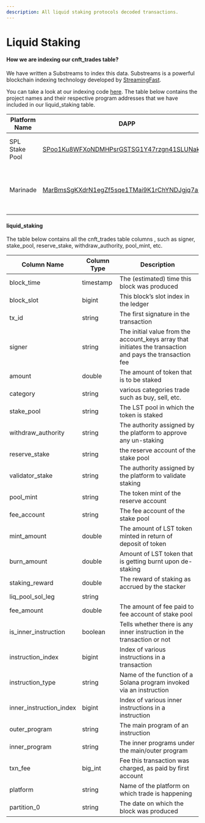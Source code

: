```yaml
---
description: All liquid staking protocols decoded transactions.
---
```


# Liquid Staking

#### How we are indexing our cnft\_trades table?&#x20;

We have written a Substreams to index this data. Substreams is a powerful blockchain indexing technology developed by [StreamingFast](https://www.streamingfast.io/).

You can take a look at our indexing code [here](https://github.com/Topledger/solana-programs/tree/main/liquid-staking). The table below contains the project names and their respective program addresses that we have included in our liquid\_staking table.

<table><thead><tr><th width="160">Platform Name</th><th width="245">DAPP</th><th>Instructions</th></tr></thead><tbody><tr><td>SPL Stake Pool</td><td><a href="https://solscan.io/account/SPoo1Ku8WFXoNDMHPsrGSTSG1Y47rzgn41SLUNakuHy">SPoo1Ku8WFXoNDMHPsrGSTSG1Y47rzgn41SLUNakuHy</a></td><td>DepositSol, DepositStake, WithdrawSol, WithdrawStake</td></tr><tr><td>Marinade</td><td><a href="https://solscan.io/account/MarBmsSgKXdrN1egZf5sqe1TMai9K1rChYNDJgjq7aD">MarBmsSgKXdrN1egZf5sqe1TMai9K1rChYNDJgjq7aD</a></td><td>Deposit, DepositStakeAccount, Claim, OrderUnstake,  UpdateDeactivated, UpdateActive, LiquidUnstake</td></tr></tbody></table>

#### liquid\_staking

The table below contains all the cnft\_trades table columns , such as signer, stake\_pool, reserve\_stake, withdraw\_authority, pool\_mint, etc.

| Column Name               | Column Type | Description                                                                                                |
| ------------------------- | ----------- | ---------------------------------------------------------------------------------------------------------- |
| block\_time               | timestamp   | The (estimated) time this block was produced                                                               |
| block\_slot               | bigint      | This block’s slot index in the ledger                                                                      |
| tx\_id                    | string      | The first signature in the transaction                                                                     |
| signer                    | string      | The initial value from the account\_keys array that initiates the transaction and pays the transaction fee |
| amount                    | double      | The amount of token that is to be staked                                                                   |
| category                  | string      | various categories trade such as buy, sell, etc.                                                           |
| stake\_pool               | string      | The LST pool in which the token is staked                                                                  |
| withdraw\_authority       | string      | The authority assigned by the platform to approve any un-staking                                           |
| reserve\_stake            | string      | the reserve account of the stake pool                                                                      |
| validator\_stake          | string      | The authority assigned by the platform to validate staking                                                 |
| pool\_mint                | string      | The token mint of the reserve account                                                                      |
| fee\_account              | string      | The fee account of the stake pool                                                                          |
| mint\_amount              | double      | The amount of LST token minted in return of deposit of token                                               |
| burn\_amount              | double      | Amount of LST token that is getting burnt upon de-staking                                                  |
| staking\_reward           | double      | The reward of staking as accrued by the stacker                                                            |
| liq\_pool\_sol\_leg       | string      |                                                                                                            |
| fee\_amount               | double      | The amount of fee paid to fee account of stake pool                                                        |
| is\_inner\_instruction    | boolean     | Tells whether there is any inner instruction in the transaction or not                                     |
| instruction\_index        | bigint      | Index of various instructions in a transaction                                                             |
| instruction\_type         | string      | Name of the function of a Solana program invoked via an instruction                                        |
| inner\_instruction\_index | bigint      | Index of various inner instructions in a instruction                                                       |
| outer\_program            | string      | The main program of an instruction                                                                         |
| inner\_program            | string      | The inner programs under the main/outer program                                                            |
| txn\_fee                  | big\_int    | Fee this transaction was charged, as paid by first account                                                 |
| platform                  | string      | Name of the platform on which trade is happening                                                           |
| partition\_0              | string      | The date on which the block was produced                                                                   |



####

